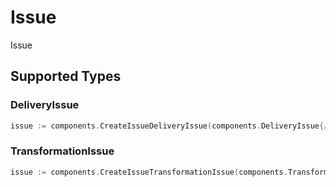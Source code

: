 # Issue

Issue


## Supported Types

### DeliveryIssue

```go
issue := components.CreateIssueDeliveryIssue(components.DeliveryIssue{/* values here */})
```

### TransformationIssue

```go
issue := components.CreateIssueTransformationIssue(components.TransformationIssue{/* values here */})
```

